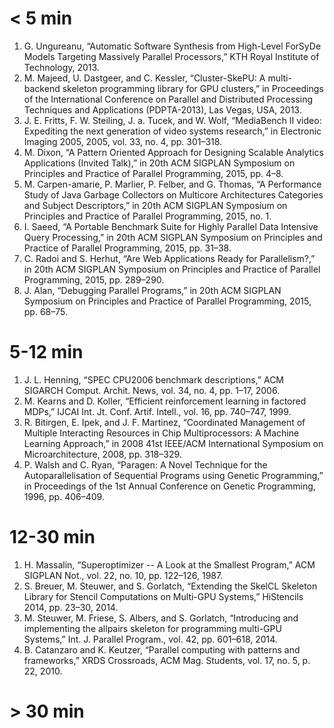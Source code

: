 # < 5 min

1. G. Ungureanu, “Automatic Software Synthesis from High-Level ForSyDe
   Models Targeting Massively Parallel Processors,” KTH Royal
   Institute of Technology, 2013.
1. M. Majeed, U. Dastgeer, and C. Kessler, “Cluster-SkePU: A
   multi-backend skeleton programming library for GPU clusters,” in
   Proceedings of the International Conference on Parallel and
   Distributed Processing Techniques and Applications (PDPTA-2013),
   Las Vegas, USA, 2013.
1. J. E. Fritts, F. W. Steiling, J. a. Tucek, and W. Wolf, “MediaBench
   II video: Expediting the next generation of video systems
   research,” in Electronic Imaging 2005, 2005, vol. 33, no. 4,
   pp. 301–318.
1. M. Dixon, “A Pattern Oriented Approach for Designing Scalable
   Analytics Applications (Invited Talk),” in 20th ACM SIGPLAN
   Symposium on Principles and Practice of Parallel Programming, 2015,
   pp. 4–8.
1. M. Carpen-amarie, P. Marlier, P. Felber, and G. Thomas, “A
   Performance Study of Java Garbage Collectors on Multicore
   Architectures Categories and Subject Descriptors,” in 20th ACM
   SIGPLAN Symposium on Principles and Practice of Parallel
   Programming, 2015, no. 1.
1. I. Saeed, “A Portable Benchmark Suite for Highly Parallel Data
   Intensive Query Processing,” in 20th ACM SIGPLAN Symposium on
   Principles and Practice of Parallel Programming, 2015, pp. 31–38.
1. C. Radoi and S. Herhut, “Are Web Applications Ready for
   Parallelism?,” in 20th ACM SIGPLAN Symposium on Principles and
   Practice of Parallel Programming, 2015, pp. 289–290.
1. J. Alan, “Debugging Parallel Programs,” in 20th ACM SIGPLAN
   Symposium on Principles and Practice of Parallel Programming, 2015,
   pp. 68–75.

# 5-12 min

1. J. L. Henning, “SPEC CPU2006 benchmark descriptions,” ACM SIGARCH
   Comput. Archit. News, vol. 34, no. 4, pp. 1–17, 2006.
1. M. Kearns and D. Koller, “Efficient reinforcement learning in
   factored MDPs,” IJCAI Int. Jt. Conf. Artif. Intell., vol. 16,
   pp. 740–747, 1999.
1. R. Bitirgen, E. Ipek, and J. F. Martinez, “Coordinated Management
   of Multiple Interacting Resources in Chip Multiprocessors: A
   Machine Learning Approach,” in 2008 41st IEEE/ACM International
   Symposium on Microarchitecture, 2008, pp. 318–329.
1. P. Walsh and C. Ryan, “Paragen: A Novel Technique for the
   Autoparallelisation of Sequential Programs using Genetic
   Programming,” in Proceedings of the 1st Annual Conference on
   Genetic Programming, 1996, pp. 406–409.

# 12-30 min

1. H. Massalin, “Superoptimizer -- A Look at the Smallest Program,”
   ACM SIGPLAN Not., vol. 22, no. 10, pp. 122–126, 1987.
1. S. Breuer, M. Steuwer, and S. Gorlatch, “Extending the SkelCL
   Skeleton Library for Stencil Computations on Multi-GPU Systems,”
   HiStencils 2014, pp. 23–30, 2014.
1. M. Steuwer, M. Friese, S. Albers, and S. Gorlatch, “Introducing and
   implementing the allpairs skeleton for programming multi-GPU
   Systems,” Int. J. Parallel Program., vol. 42, pp. 601–618, 2014.
1. B. Catanzaro and K. Keutzer, “Parallel computing with patterns and
   frameworks,” XRDS Crossroads, ACM Mag. Students, vol. 17, no. 5,
   p. 22, 2010.

# > 30 min
